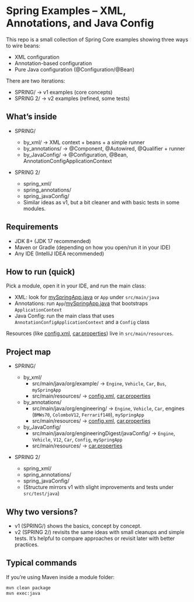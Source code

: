 # Spring Examples – XML, Annotations, and Java Config

This repo is a small collection of Spring Core examples showing three ways to wire beans:
- XML configuration
- Annotation-based configuration
- Pure Java configuration (@Configuration/@Bean)

There are two iterations:
- SPRING/ → v1 examples (core concepts)
- SPRING 2/ → v2 examples (refined, some tests)

## What’s inside

- SPRING/
    - by_xml/ → XML context + beans + a simple runner
    - by_annotations/ → @Component, @Autowired, @Qualifier + runner
    - by_JavaConfig/ → @Configuration, @Bean, AnnotationConfigApplicationContext

- SPRING 2/
    - spring_xml/
    - spring_annotations/
    - spring_javaConfig/
    - Similar ideas as v1, but a bit cleaner and with basic tests in some modules.

## Requirements

- JDK 8+ (JDK 17 recommended)
- Maven or Gradle (depending on how you open/run it in your IDE)
- Any IDE (IntelliJ IDEA recommended)

## How to run (quick)

Pick a module, open it in your IDE, and run the main class:
- XML: look for [mySpringApp.java](cci:7://file:///C:/Users/gauta/Desktop/spring/just_Spring/SPRING/by_xml/src/main/java/org/example/mySpringApp.java:0:0-0:0) or `App` under `src/main/java`
- Annotations: run `App`/[mySpringApp.java](cci:7://file:///C:/Users/gauta/Desktop/spring/just_Spring/SPRING/by_xml/src/main/java/org/example/mySpringApp.java:0:0-0:0) that bootstraps `ApplicationContext`
- Java Config: run the main class that uses `AnnotationConfigApplicationContext` and a `Config` class

Resources (like [config.xml](cci:7://file:///C:/Users/gauta/Desktop/spring/just_Spring/SPRING/by_xml/src/main/resources/config.xml:0:0-0:0), [car.properties](cci:7://file:///C:/Users/gauta/Desktop/spring/just_Spring/SPRING/by_xml/src/main/resources/car.properties:0:0-0:0)) live in `src/main/resources`.

## Project map

- SPRING/
    - by_xml/
        - src/main/java/org/example/ → `Engine`, `Vehicle`, `Car`, `Bus`, `mySpringApp`
        - src/main/resources/ → [config.xml](cci:7://file:///C:/Users/gauta/Desktop/spring/just_Spring/SPRING/by_xml/src/main/resources/config.xml:0:0-0:0), [car.properties](cci:7://file:///C:/Users/gauta/Desktop/spring/just_Spring/SPRING/by_xml/src/main/resources/car.properties:0:0-0:0)
    - by_annotations/
        - src/main/java/org/engineering/ → `Engine`, `Vehicle`, `Car`, engines (`BMWs70`, `ColomboV12`, `Ferrarif140`), `mySpringApp`
        - src/main/resources/ → [config.xml](cci:7://file:///C:/Users/gauta/Desktop/spring/just_Spring/SPRING/by_xml/src/main/resources/config.xml:0:0-0:0), [car.properties](cci:7://file:///C:/Users/gauta/Desktop/spring/just_Spring/SPRING/by_xml/src/main/resources/car.properties:0:0-0:0)
    - by_JavaConfig/
        - src/main/java/org/engineeringDigest/javaConfig/ → `Engine`, `Vehicle`, `V12`, `Car`, `Config`, `mySpringApp`
        - src/main/resources/ → [car.properties](cci:7://file:///C:/Users/gauta/Desktop/spring/just_Spring/SPRING/by_xml/src/main/resources/car.properties:0:0-0:0)

- SPRING 2/
    - spring_xml/
    - spring_annotations/
    - spring_javaConfig/
    - (Structure mirrors v1 with slight improvements and tests under `src/test/java`)

## Why two versions?

- v1 (SPRING/) shows the basics, concept by concept.
- v2 (SPRING 2/) revisits the same ideas with small cleanups and simple tests. It’s helpful to compare approaches or revisit later with better practices.

## Typical commands

If you’re using Maven inside a module folder:
```bash
mvn clean package
mvn exec:java